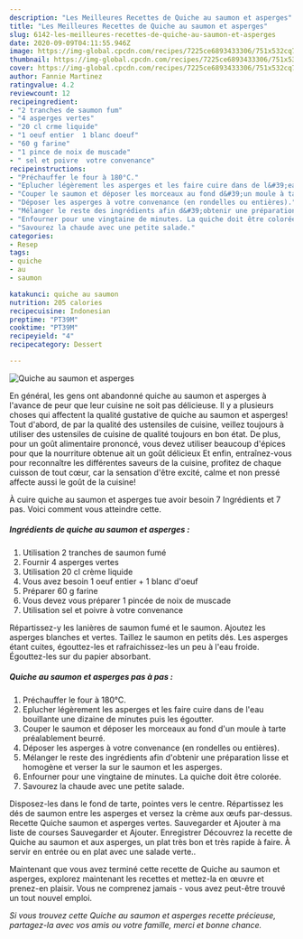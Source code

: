 ```yaml
---
description: "Les Meilleures Recettes de Quiche au saumon et asperges"
title: "Les Meilleures Recettes de Quiche au saumon et asperges"
slug: 6142-les-meilleures-recettes-de-quiche-au-saumon-et-asperges
date: 2020-09-09T04:11:55.946Z
image: https://img-global.cpcdn.com/recipes/7225ce6893433306/751x532cq70/quiche-au-saumon-et-asperges-photo-principale-de-la-recette.jpg
thumbnail: https://img-global.cpcdn.com/recipes/7225ce6893433306/751x532cq70/quiche-au-saumon-et-asperges-photo-principale-de-la-recette.jpg
cover: https://img-global.cpcdn.com/recipes/7225ce6893433306/751x532cq70/quiche-au-saumon-et-asperges-photo-principale-de-la-recette.jpg
author: Fannie Martinez
ratingvalue: 4.2
reviewcount: 12
recipeingredient:
- "2 tranches de saumon fum"
- "4 asperges vertes"
- "20 cl crme liquide"
- "1 oeuf entier  1 blanc doeuf"
- "60 g farine"
- "1 pince de noix de muscade"
- " sel et poivre  votre convenance"
recipeinstructions:
- "Préchauffer le four à 180°C."
- "Eplucher légèrement les asperges et les faire cuire dans de l&#39;eau bouillante une dizaine de minutes puis les égoutter."
- "Couper le saumon et déposer les morceaux au fond d&#39;un moule à tarte préalablement beurré."
- "Déposer les asperges à votre convenance (en rondelles ou entières)."
- "Mélanger le reste des ingrédients afin d&#39;obtenir une préparation lisse et homogène et verser la sur le saumon et les asperges."
- "Enfourner pour une vingtaine de minutes. La quiche doit être colorée."
- "Savourez la chaude avec une petite salade."
categories:
- Resep
tags:
- quiche
- au
- saumon

katakunci: quiche au saumon 
nutrition: 205 calories
recipecuisine: Indonesian
preptime: "PT39M"
cooktime: "PT39M"
recipeyield: "4"
recipecategory: Dessert

---
```



![Quiche au saumon et asperges](https://img-global.cpcdn.com/recipes/7225ce6893433306/751x532cq70/quiche-au-saumon-et-asperges-photo-principale-de-la-recette.jpg)

En général, les gens ont abandonné quiche au saumon et asperges à l'avance de peur que leur cuisine ne soit pas délicieuse. Il y a plusieurs choses qui affectent la qualité gustative de quiche au saumon et asperges! Tout d'abord, de par la qualité des ustensiles de cuisine, veillez toujours à utiliser des ustensiles de cuisine de qualité toujours en bon état. De plus, pour un goût alimentaire prononcé, vous devez utiliser beaucoup d'épices pour que la nourriture obtenue ait un goût délicieux Et enfin, entraînez-vous pour reconnaître les différentes saveurs de la cuisine, profitez de chaque cuisson de tout cœur, car la sensation d'être excité, calme et non pressé affecte aussi le goût de la cuisine!

<!--inarticleads1-->

À cuire quiche au saumon et asperges tue avoir besoin 7 Ingrédients et 7 pas. Voici comment vous atteindre cette.

##### Ingrédients de quiche au saumon et asperges :

1. Utilisation 2 tranches de saumon fumé
1. Fournir 4 asperges vertes
1. Utilisation 20 cl crème liquide
1. Vous avez besoin 1 oeuf entier + 1 blanc d&#39;oeuf
1. Préparer 60 g farine
1. Vous devez vous préparer 1 pincée de noix de muscade
1. Utilisation  sel et poivre à votre convenance


Répartissez-y les lanières de saumon fumé et le saumon. Ajoutez les asperges blanches et vertes. Taillez le saumon en petits dés. Les asperges étant cuites, égouttez-les et rafraichissez-les un peu à l&#39;eau froide. Égouttez-les sur du papier absorbant. 

<!--inarticleads2-->

##### Quiche au saumon et asperges pas à pas :

1. Préchauffer le four à 180°C.
1. Eplucher légèrement les asperges et les faire cuire dans de l&#39;eau bouillante une dizaine de minutes puis les égoutter.
1. Couper le saumon et déposer les morceaux au fond d&#39;un moule à tarte préalablement beurré.
1. Déposer les asperges à votre convenance (en rondelles ou entières).
1. Mélanger le reste des ingrédients afin d&#39;obtenir une préparation lisse et homogène et verser la sur le saumon et les asperges.
1. Enfourner pour une vingtaine de minutes. La quiche doit être colorée.
1. Savourez la chaude avec une petite salade.


Disposez-les dans le fond de tarte, pointes vers le centre. Répartissez les dés de saumon entre les asperges et versez la crème aux œufs par-dessus. Recette Quiche saumon et asperges vertes. Sauvegarder et Ajouter à ma liste de courses Sauvegarder et Ajouter. Enregistrer Découvrez la recette de Quiche au saumon et aux asperges, un plat très bon et très rapide à faire. À servir en entrée ou en plat avec une salade verte.. 

<!--inarticleads1-->

<p>
Maintenant que vous avez terminé cette recette de Quiche au saumon et asperges, explorez maintenant les recettes et mettez-la en œuvre et prenez-en plaisir. Vous ne comprenez jamais - vous avez peut-être trouvé un tout nouvel emploi.
</p>

<p>
<i>Si vous trouvez cette Quiche au saumon et asperges recette précieuse, partagez-la avec vos amis ou votre famille, merci et bonne chance.</i>
</p>
